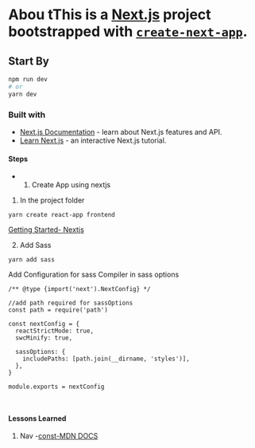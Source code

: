 

# Abou tThis is a [Next.js](https://nextjs.org/) project bootstrapped with [`create-next-app`](https://github.com/vercel/next.js/tree/canary/packages/create-next-app).

## Start By 

```bash
npm run dev
# or
yarn dev
```

### Built with 
- [Next.js Documentation](https://nextjs.org/docs) - learn about Next.js features and API.
- [Learn Next.js](https://nextjs.org/learn) - an interactive Next.js tutorial.

#### Steps 

- 1. Create App using nextjs
1. In the project folder
```
yarn create react-app frontend 
```
[Getting Started- Nextjs](https://nextjs.org/docs)


2. Add Sass 
```
yarn add sass
```
Add Configuration for sass Compiler in sass options
```
/** @type {import('next').NextConfig} */

//add path required for sassOptions
const path = require('path')

const nextConfig = {
  reactStrictMode: true,
  swcMinify: true,

  sassOptions: {
    includePaths: [path.join(__dirname, 'styles')],
  },
}

module.exports = nextConfig



```


#### Lessons Learned

1. Nav 
-[const-MDN DOCS](https://developer.mozilla.org/en-US/docs/Web/JavaScript/Reference/Statements/const)